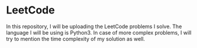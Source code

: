 # LeetCode
In this repository, I will be uploading the LeetCode problems
I solve. The language I will be using is Python3. In case of
more complex problems, I will try to mention the time complexity
of my solution as well. 
